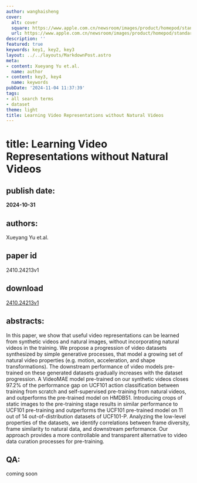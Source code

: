```yaml
---
author: wanghaisheng
cover:
  alt: cover
  square: https://www.apple.com.cn/newsroom/images/product/homepod/standard/Apple-HomePod-hero-230118_big.jpg.large_2x.jpg
  url: https://www.apple.com.cn/newsroom/images/product/homepod/standard/Apple-HomePod-hero-230118_big.jpg.large_2x.jpg
description: ''
featured: true
keywords: key1, key2, key3
layout: ../../layouts/MarkdownPost.astro
meta:
- content: Xueyang Yu et.al.
  name: author
- content: key3, key4
  name: keywords
pubDate: '2024-11-04 11:37:39'
tags:
- all search terms
- dataset
theme: light
title: Learning Video Representations without Natural Videos
---
```


# title: Learning Video Representations without Natural Videos 
## publish date: 
**2024-10-31** 
## authors: 
  Xueyang Yu et.al. 
## paper id
2410.24213v1
## download
[2410.24213v1](http://arxiv.org/abs/2410.24213v1)
## abstracts:
In this paper, we show that useful video representations can be learned from synthetic videos and natural images, without incorporating natural videos in the training. We propose a progression of video datasets synthesized by simple generative processes, that model a growing set of natural video properties (e.g. motion, acceleration, and shape transformations). The downstream performance of video models pre-trained on these generated datasets gradually increases with the dataset progression. A VideoMAE model pre-trained on our synthetic videos closes 97.2% of the performance gap on UCF101 action classification between training from scratch and self-supervised pre-training from natural videos, and outperforms the pre-trained model on HMDB51. Introducing crops of static images to the pre-training stage results in similar performance to UCF101 pre-training and outperforms the UCF101 pre-trained model on 11 out of 14 out-of-distribution datasets of UCF101-P. Analyzing the low-level properties of the datasets, we identify correlations between frame diversity, frame similarity to natural data, and downstream performance. Our approach provides a more controllable and transparent alternative to video data curation processes for pre-training.
## QA:
coming soon
